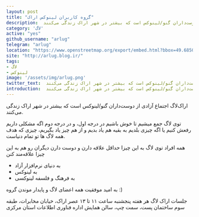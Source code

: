 ```yaml
---
layout: post
title: "گروه کاربران لینوکس اراک"
description:  اراک‌لاگ اجتماع آزادی از دوست‌داران گنو/لینوکس است که بیشتر در شهر اراک زندگی می‌کنند. 
category: 'لاگ'
active: "yes"
github_username: "arlug"
telegram: "arlug"
location: "https://www.openstreetmap.org/export/embed.html?bbox=49.685003757476814%2C34.08609802585433%2C49.68948304653168%2C34.088097258373246&amp;layer=mapnik&amp;marker=34.087097648014776%2C49.68724340200424"
site: "http://arlug.blog.ir/"
tags:
- لاگ
- لینوکس
image: '/assets/img/arlug.png'
twitter_text:  اراک‌لاگ اجتماع آزادی از دوست‌داران گنو/لینوکس است که بیشتر در شهر اراک زندگی می‌کنند. 
introduction:  اراک‌لاگ اجتماع آزادی از دوست‌داران گنو/لینوکس است که بیشتر در شهر اراک زندگی می‌کنند. 
---
```


 اراک‌لاگ اجتماع آزادی از دوست‌داران گنو/لینوکس است که بیشتر در شهر اراک زندگی می‌کنند.

توی لاگ جمع میشیم تا خوش باشیم در درجه اول، و در درجه دوم اگه مشکلی داریم رفعش کنیم یا اگه چیزی بلدیم به بقیه هم یاد بدیم و از هم چیز یاد بگیریم، چیزی که هدف همه لاگ ها تو تمام دنیاست.

همه افراد توی لاگ به این چیزا حداقل علاقه دارن و دوست دارن دیگران رو هم به این چیزا علاقه‌مند کنن

* به دنیای نرم‌افزار آزاد
* به لینوکس
* به فرهنگ و فلسفه لینوکسی

به امید موفقیت همه اعضای لاگ و پایدار موندن گروه :)

جلسات اراک لاگ هر هفته پنجشنبه ساعت ۱۱ تا ۱۳ عصر
اراک، خیابان مخابرات، طبقه سوم ساختمان پست، سمت چپ، سالن همایش اداره فناوری اطلاعات استان مرکزی



